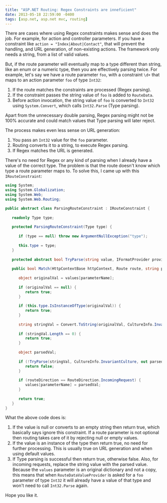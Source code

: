 ```yaml
---
title: "ASP.NET Routing: Regex Constraints are inneficient"
date: 2013-05-18 22:59:00 -0400
tags: [asp.net, asp.net mvc, routing]
---
```


There are cases where using Regex constraints makes sense and does the job. For example, for action and controller parameters. If you have a constraint like `action = "Index|About|Contact"`, that will prevent the handling, and URL generation, of non-existing actions. The framework only needs a string, from a list of valid values.

But, if the route parameter will eventually map to a type different than string, like an enum or a numeric type, then you are effectively parsing twice. For example, let's say we have a route parameter `foo`, with a constraint `\d+` that maps to an action parameter `foo` of type `Int32`:

1. If the route matches the constraints are processed (Regex parsing).
2. If the constraint passes the string value of `foo` is added to `RouteData`.
3. Before action invocation, the string value of `foo` is converted to `Int32` using `System.Convert`, which calls `Int32.Parse` (Type parsing).

Apart from the unnecessary double parsing, Regex parsing might not be 100% accurate and could match values that Type parsing will later reject.

The process makes even less sense on URL generation:

1. You pass an `Int32` value for the `foo` parameter.
2. Routing converts it to a string, to execute Regex parsing.
3. If Regex matches the URL is generated.

There's no need for Regex or any kind of parsing when I already have a value of the correct type. The problem is that the route doesn't know which type a route parameter maps to. To solve this, I came up with this `IRouteConstraint`:

```csharp
using System;
using System.Globalization;
using System.Web;
using System.Web.Routing;

public abstract class ParsingRouteConstraint : IRouteConstraint {
 
   readonly Type type;
 
   protected ParsingRouteConstraint(Type type) {
 
      if (type == null) throw new ArgumentNullException("type");
 
      this.type = type;
   }
 
   protected abstract bool TryParse(string value, IFormatProvider provider, out object result);
 
   public bool Match(HttpContextBase httpContext, Route route, string parameterName, RouteValueDictionary values, RouteDirection routeDirection) {
 
      object originalVal = values[parameterName];
 
      if (originalVal == null) {
         return true;
      }
 
      if (this.type.IsInstanceOfType(originalVal)) {
         return true;
      }
 
      string stringVal = Convert.ToString(originalVal, CultureInfo.InvariantCulture);
 
      if (stringVal.Length == 0) {
         return true;
      }
 
      object parsedVal;
 
      if (!TryParse(stringVal, CultureInfo.InvariantCulture, out parsedVal)) {
         return false;
      }
 
      if (routeDirection == RouteDirection.IncomingRequest) {
         values[parameterName] = parsedVal;
      }
 
      return true;
   }
}
```

What the above code does is:

1. If the value is null or converts to an empty string then return true, which basically says ignore this constraint. If a route parameter is not optional then routing takes care of it by rejecting null or empty values.
2. If the value is an instance of the type then return true, no need for further processing. This is usually true on URL generation and when using default values.
3. If Type parsing is successful then return true, otherwise false. Also, for incoming requests, replace the string value with the parsed value. Because the `values` parameter is an original dictionary and not a copy, this means that when `RouteDataValueProvider` is asked for a `foo` parameter of type `Int32` it will already have a value of that type and won't need to call `Int32.Parse` again.

Hope you like it.